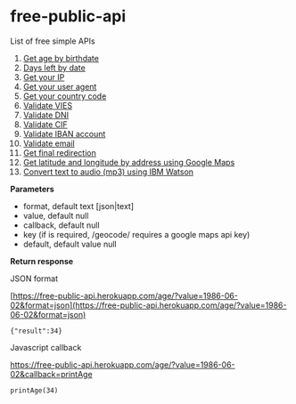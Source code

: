 # free-public-api
 
List of free simple APIs

1. [Get age by birthdate](https://free-public-api.herokuapp.com/age/?value=1986-06-02)
2. [Days left by date](https://vivirenremoto.com/public_api/days_left/?value=2020-12-31)
3. [Get your IP](https://free-public-api.herokuapp.com/ip/)
4. [Get your user agent](https://free-public-api.herokuapp.com/user_agent/)
5. [Get your country code](https://free-public-api.herokuapp.com/country/)
6. [Validate VIES](https://free-public-api.herokuapp.com/validate_vies/?value=LU20260743)
7. [Validate DNI](https://free-public-api.herokuapp.com/validate_dni/?value=65839957L)
8. [Validate CIF](https://free-public-api.herokuapp.com/validate_cif/?value=A62134341)
9. [Validate IBAN account](https://free-public-api.herokuapp.com/validate_iban/?value=ES6621000418401234567891)
10. [Validate email](https://free-public-api.herokuapp.com/validate_email/?value=account@domain.com)
11. [Get final redirection](https://free-public-api.herokuapp.com/final_redirect/?value=https://t.co/PAzsIQVNhg)
12. [Get latitude and longitude by address using Google Maps](https://free-public-api.herokuapp.com/geocode/?value=calle%20d%27ulla%2017%2C%20torroella%20de%20montgri&key=xxx)
13. [Convert text to audio (mp3) using IBM Watson](https://free-public-api.herokuapp.com/speech/?value=hola&voice=es-ES_EnriqueVoice)

**Parameters**

- format, default text [json|text]
- value, default null
- callback, default null
- key (if is required, /geocode/ requires a google maps api key)
- default, default value null

**Return response**

JSON format

[https://free-public-api.herokuapp.com/age/?value=1986-06-02&format=json](https://free-public-api.herokuapp.com/age/?value=1986-06-02&format=json)

```
{"result":34}
```

Javascript callback

https://free-public-api.herokuapp.com/age/?value=1986-06-02&callback=printAge

```
printAge(34)
```
